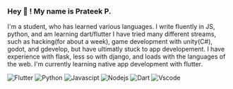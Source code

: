 ### Hey 👋 ! My name is Prateek P. 
I'm a student, who has learned various languages. I write fluently in JS, python, and am learning dart/flutter
I have tried many different streams, such as hacking(for about a week), game development with unity(C#), godot, and gdevelop, but have ultimatly stuck to app developement. 
I have experience with flask, less so with django, and loads with the languages of the web. I'm currently learning native app development with flutter.

![Flutter](https://camo.githubusercontent.com/42505ed86b92e00e85c7c635c7b388c3909a779d8c97463b2558e1fd21fa790f/68747470733a2f2f696d672e736869656c64732e696f2f62616467652f2d466c75747465722d3435623864383f7374796c653d666c61742d737175617265266c6f676f3d666c7574746572266c6f676f436f6c6f723d7768697465)
![Python](https://camo.githubusercontent.com/66679dfb30403ec00a5fcb952e94483c0f4d1a35da455d0f8b0ad6f5c367526a/68747470733a2f2f696d672e736869656c64732e696f2f62616467652f2d507974686f6e2d6637633433373f7374796c653d666c61742d737175617265266c6f676f3d707974686f6e266c6f676f436f6c6f723d626c61636b)
![Javascipt](https://camo.githubusercontent.com/081c404f6cdca4a0155e636896811031a632586fcffd8e56f0a4816b01c90edb/68747470733a2f2f696d672e736869656c64732e696f2f62616467652f2d4a6176617363726970742d6566643831643f7374796c653d666c61742d737175617265266c6f676f3d6a617661736372697074266c6f676f436f6c6f723d626c61636b)
![Nodejs](https://camo.githubusercontent.com/b2fd4aa0e42c2863cd7b99175262a2ed92199ec36814b08a000c1237b5bddd7d/68747470733a2f2f696d672e736869656c64732e696f2f62616467652f2d4e6f64654a532d3333393933333f7374796c653d666c61742d737175617265266c6f676f3d6e6f64652e6a73266c6f676f436f6c6f723d7768697465)
![Dart](https://camo.githubusercontent.com/a9158ee8a55c490762d7cbb4261fc4fa9afa1149f4d3476f52d62185d5c65ec7/68747470733a2f2f696d672e736869656c64732e696f2f62616467652f2d446172742d3031373543323f7374796c653d666c61742d737175617265266c6f676f3d64617274266c6f676f436f6c6f723d7768697465)
![Vscode](https://camo.githubusercontent.com/331174b5f846b68009de4f5bcebf1cd6a91ee8962c359027396392b660b07720/68747470733a2f2f696d672e736869656c64732e696f2f62616467652f2d56697375616c25323053747564696f253230436f64652d3030374143433f7374796c653d666c61742d737175617265266c6f676f3d56697375616c25323053747564696f253230436f6465266c6f676f436f6c6f723d7768697465)
<!--
**PrimeTheFirst/PrimeTheFirst** is a ✨ _special_ ✨ repository because its `README.md` (this file) appears on your GitHub profile.

Here are some ideas to get you started:

- 🔭 I’m currently working on ...
- 🌱 I’m currently learning ...
- 👯 I’m looking to collaborate on ...
- 🤔 I’m looking for help with ...
- 💬 Ask me about ...
- 📫 How to reach me: ...
- 😄 Pronouns: ...
- ⚡ Fun fact: ...
-->
